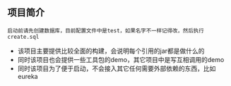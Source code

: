 ## 项目简介

`启动前请先创建数据库，目前配置文件中是test，如果名字不一样记得改，然后执行create.sql`

- 该项目主要提供比较全面的构建，会说明每个引用的jar都是做什么的
- 同时该项目也会提供一些工具包的demo，其它项目中是写互相调用的demo
- 同时该项目为了便于启动，不会接入其它任何需要外部依赖的东西，比如eureka
